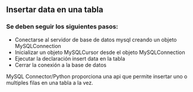 <h2>Insertar data en una tabla</h2>

<h3> Se deben seguir los siguientes pasos: </h3>

<ul>
    <li>Conectarse al servidor de base de datos mysql creando un objeto MySQLConnection</li>
    <li>Inicializar un objeto MySQLCursor desde el objeto MySQLConnection</li>
    <li>Ejecutar la declaración insert data en la tabla</li>
    <li>Cerrar la conexión a la base de datos</li>
</ul>

<p>MySQL Connector/Python proporciona una api que permite insertar uno o multiples filas en una tabla a la vez.</p>
